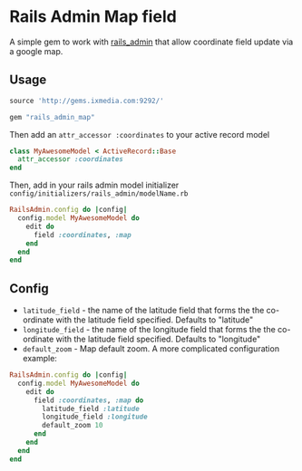 
# Rails Admin Map field

A simple gem to work with [rails_admin](https://github.com/sferik/rails_admin) that allow coordinate field update via a google map.

## Usage


```ruby
source 'http://gems.ixmedia.com:9292/'

gem "rails_admin_map"
```

Then add an ```attr_accessor :coordinates``` to your active record model

```ruby
class MyAwesomeModel < ActiveRecord::Base
  attr_accessor :coordinates
end
```

Then, add in your rails admin model initializer<br/>
``` config/initializers/rails_admin/modelName.rb ```

```ruby
RailsAdmin.config do |config|
  config.model MyAwesomeModel do
    edit do
      field :coordinates, :map
    end
  end
end
```

## Config

- `latitude_field` - the name of the latitude field that forms the the co-ordinate with the latitude field specified. Defaults to "latitude"
- `longitude_field` - the name of the longitude field that forms the the co-ordinate with the latitude field specified. Defaults to "longitude"
- `default_zoom` - Map default zoom.
A more complicated configuration example:

```ruby
RailsAdmin.config do |config|
  config.model MyAwesomeModel do
    edit do
      field :coordinates, :map do
        latitude_field :latitude
        longitude_field :longitude
        default_zoom 10
      end
    end
  end
end
```
